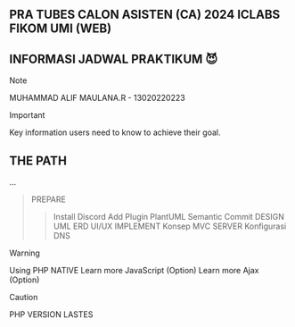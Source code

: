 ## PRA TUBES CALON ASISTEN (CA) 2024 ICLABS FIKOM UMI (WEB)

## INFORMASI JADWAL PRAKTIKUM :smiling_imp:
> [!NOTE]
> MUHAMMAD ALIF MAULANA.R - 13020220223


> [!IMPORTANT]
> Key information users need to know to achieve their goal.

## THE PATH
...
> PREPARE
>> Install Discord
>> Add Plugin PlantUML
>> Semantic Commit
> DESIGN
>> UML
>> ERD
>> UI/UX
> IMPLEMENT
>> Konsep MVC
> SERVER
>> Konfigurasi 
>> DNS

> [!WARNING]
> Using PHP NATIVE
> Learn more JavaScript (Option)
> Learn more Ajax (Option)



> [!CAUTION]
> PHP VERSION LASTES

